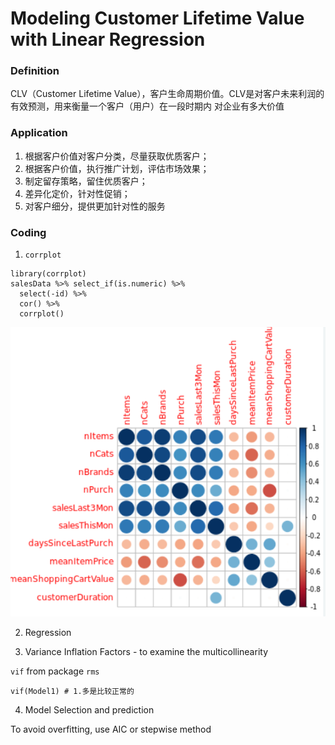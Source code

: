 # Modeling Customer Lifetime Value with Linear Regression

### Definition

CLV（Customer Lifetime Value），客户生命周期价值。CLV是对客户未来利润的有效预测，用来衡量一个客户（用户）在一段时期内 对企业有多大价值

### Application

1. 根据客户价值对客户分类，尽量获取优质客户；
2. 根据客户价值，执行推广计划，评估市场效果；
3. 制定留存策略，留住优质客户；
4. 差异化定价，针对性促销；
5. 对客户细分，提供更加针对性的服务

### Coding

1. `corrplot`

```text
library(corrplot)
salesData %>% select_if(is.numeric) %>%
  select(-id) %>% 
  cor() %>% 
  corrplot()
```

![](../../.gitbook/assets/image%20%28126%29.png)

2. Regression

3. Variance Inflation Factors - to examine the multicollinearity

 `vif` from package `rms`

```text
vif(Model1) # 1.多是比较正常的
```

4. Model Selection and prediction

To avoid overfitting, use AIC or stepwise method



